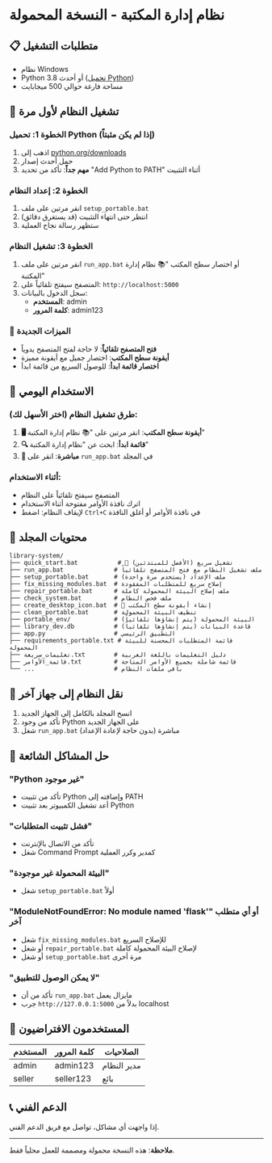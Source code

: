# نظام إدارة المكتبة - النسخة المحمولة

## 📋 متطلبات التشغيل

- نظام Windows
- Python 3.8 أو أحدث ([تحميل Python](https://www.python.org/downloads/))
- مساحة فارغة حوالي 500 ميجابايت

## 🚀 تشغيل النظام لأول مرة

### الخطوة 1: تحميل Python (إذا لم يكن مثبتاً)

1. اذهب إلى [python.org/downloads](https://www.python.org/downloads/)
2. حمل أحدث إصدار
3. **مهم جداً**: تأكد من تحديد "Add Python to PATH" أثناء التثبيت

### الخطوة 2: إعداد النظام

1. انقر مرتين على ملف `setup_portable.bat`
2. انتظر حتى انتهاء التثبيت (قد يستغرق دقائق)
3. ستظهر رسالة نجاح العملية

### الخطوة 3: تشغيل النظام

1. انقر مرتين على ملف `run_app.bat` أو اختصار سطح المكتب "📚 نظام إدارة المكتبة"
2. المتصفح سيفتح تلقائياً على: `http://localhost:5000`
3. سجل الدخول بالبيانات:
   - **المستخدم**: admin
   - **كلمة المرور**: admin123

### 🎨 الميزات الجديدة

- **فتح المتصفح تلقائياً**: لا حاجة لفتح المتصفح يدوياً
- **أيقونة سطح المكتب**: اختصار جميل مع أيقونة مميزة
- **اختصار قائمة ابدأ**: للوصول السريع من قائمة ابدأ

## 🔄 الاستخدام اليومي

### طرق تشغيل النظام (اختر الأسهل لك):

1. **🖥️ أيقونة سطح المكتب**: انقر مرتين على "📚 نظام إدارة المكتبة"
2. **🔍 قائمة ابدأ**: ابحث عن "نظام إدارة المكتبة"
3. **📁 مباشرة**: انقر على `run_app.bat` في المجلد

### أثناء الاستخدام:

- المتصفح سيفتح تلقائياً على النظام
- اترك نافذة الأوامر مفتوحة أثناء الاستخدام
- لإيقاف النظام: اضغط `Ctrl+C` في نافذة الأوامر أو أغلق النافذة

## 📁 محتويات المجلد

```
library-system/
├── quick_start.bat           # 🚀 تشغيل سريع (الأفضل للمبتدئين)
├── run_app.bat              # ملف تشغيل النظام مع فتح المتصفح تلقائياً
├── setup_portable.bat       # ملف الإعداد (يستخدم مرة واحدة)
├── fix_missing_modules.bat  # إصلاح سريع للمتطلبات المفقودة
├── repair_portable.bat      # ملف إصلاح البيئة المحمولة كاملة
├── check_system.bat         # ملف فحص النظام
├── create_desktop_icon.bat  # 🎨 إنشاء أيقونة سطح المكتب
├── clean_portable.bat       # تنظيف البيئة المحمولة
├── portable_env/            # البيئة المحمولة (يتم إنشاؤها تلقائياً)
├── library_dev.db           # قاعدة البيانات (يتم إنشاؤها تلقائياً)
├── app.py                   # التطبيق الرئيسي
├── requirements_portable.txt # قائمة المتطلبات المحسنة للبيئة المحمولة
├── تعليمات_سريعة.txt        # دليل التعليمات باللغة العربية
├── قائمة_الأوامر.txt         # قائمة شاملة بجميع الأوامر المتاحة
└── ...                      # باقي ملفات النظام
```

## 🚚 نقل النظام إلى جهاز آخر

1. انسخ المجلد بالكامل إلى الجهاز الجديد
2. تأكد من وجود Python على الجهاز الجديد
3. شغل `run_app.bat` مباشرة (بدون حاجة لإعادة الإعداد)

## 🔧 حل المشاكل الشائعة

### "Python غير موجود"

- تأكد من تثبيت Python وإضافته إلى PATH
- أعد تشغيل الكمبيوتر بعد تثبيت Python

### "فشل تثبيت المتطلبات"

- تأكد من الاتصال بالإنترنت
- شغل Command Prompt كمدير وكرر العملية

### "البيئة المحمولة غير موجودة"

- شغل `setup_portable.bat` أولاً

### "ModuleNotFoundError: No module named 'flask'" أو أي متطلب آخر

- شغل `fix_missing_modules.bat` للإصلاح السريع
- أو شغل `repair_portable.bat` لإصلاح البيئة المحمولة كاملة
- أو شغل `setup_portable.bat` مرة أخرى

### "لا يمكن الوصول للتطبيق"

- تأكد من أن `run_app.bat` مايزال يعمل
- جرب `http://127.0.0.1:5000` بدلاً من localhost

## 👥 المستخدمون الافتراضيون

| المستخدم | كلمة المرور | الصلاحيات   |
| -------- | ----------- | ----------- |
| admin    | admin123    | مدير النظام |
| seller   | seller123   | بائع        |

## 📞 الدعم الفني

إذا واجهت أي مشاكل، تواصل مع فريق الدعم الفني.

---

**ملاحظة**: هذه النسخة محمولة ومصممة للعمل محلياً فقط.
 